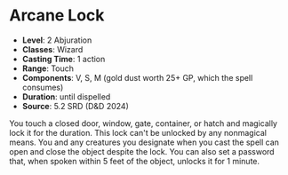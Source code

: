 # Arcane Lock

- **Level**: 2 Abjuration
- **Classes**: Wizard
- **Casting Time**: 1 action
- **Range**: Touch
- **Components**: V, S, M (gold dust worth 25+ GP, which the spell consumes)
- **Duration**: until dispelled
- **Source**: 5.2 SRD (D&D 2024)

You touch a closed door, window, gate, container, or hatch and magically lock it for the duration. This lock can't be unlocked by any nonmagical means. You and any creatures you designate when you cast the spell can open and close the object despite the lock. You can also set a password that, when spoken within 5 feet of the object, unlocks it for 1 minute.

